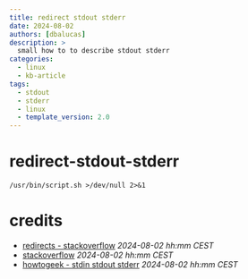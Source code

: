 ```yaml
---
title: redirect stdout stderr
date: 2024-08-02
authors: [dbalucas]
description: >
  small how to to describe stdout stderr
categories:
  - linux
  - kb-article
tags:
  - stdout
  - stderr
  - linux
  - template_version: 2.0
---
```

# redirect-stdout-stderr

    /usr/bin/script.sh >/dev/null 2>&1


# credits
- [redirects - stackoverflow]([links](https://stackoverflow.com/a/49735316/18999214)) *2024-08-02 hh:mm CEST*
- [stackoverflow](https://stackoverflow.com/a/3385261/18999214) *2024-08-02 hh:mm CEST*
- [howtogeek - stdin stdout stderr](https://www.howtogeek.com/435903/what-are-stdin-stdout-and-stderr-on-linux/) *2024-08-02 hh:mm CEST*
